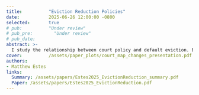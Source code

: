 ```yaml
---
title:          "Eviction Reduction Policies"
date:           2025-06-26 12:00:00 -0800 
selected:       true
# pub:          "Under review"
# pub_pre:        "Under review"
# pub_date:       
abstract: >-
  I study the relationship between court policy and default eviction. Exploiting an expansion to the number of courts, I estimate the effect of distance-to-court on eviction outcomes and find limited evidence of default reduction.
cover:          /assets/paper_plots/court_map_changes_presentation.pdf
authors:
- Matthew Estes
links:
  Summary: /assets/papers/Estes2025_EvictionReduction_summary.pdf
  Paper: /assets/papers/Estes2025_EvictionReduction.pdf
---
```

